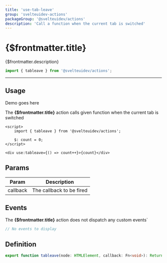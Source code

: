 ```yaml
---
title: 'use-tab-leave'
group: 'svelteuidev-actions'
packageGroup: '@svelteuidev/actions'
description: 'Call a function when the current tab is switched'
---
```


<script lang='ts'>
    import Preview from '$lib/components/DocsHelpers/Preview.svelte'
    import { Button } from '@svelteuidev/core';
	import { clickoutside } from '@svelteuidev/actions';
	// import { tableave } from '@svelteuidev/actions';

    $: count = 0;
</script>

# {$frontmatter.title}

{$frontmatter.description}

```ts
import { tableave } from '@svelteuidev/actions';
```

<hr>
<!-- Top Section -->

## Usage

<Preview>
    <!-- <div use:tableave={() => count++}>Hello</div> -->
    Demo goes here
</Preview>

The **{$frontmatter.title}** action calls given function when the current tab is switched

```svelte|copy|lineNumbers
<script>
    import { tableave } from '@svelteuidev/actions';

    $: count = 0;
</script>

<div use:tableave={() => count++}>{count}</div>
```

## Params

| Param    | Description              |
| -------- | ------------------------ |
| callback | The callback to be fired |

## Events

The **{$frontmatter.title}** action does not dispatch any custom events`

```ts
// No events to display
```

## Definition

```ts
export function tableave(node: HTMLElement, callback: Fn<void>): ReturnType<Action>;
```

